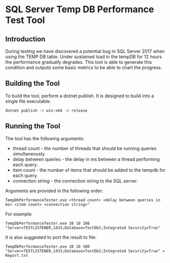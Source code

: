 # SQL Server Temp DB Performance Test Tool

## Introduction
During testing we have discovered a potential bug in SQL Server 2017 when using the TEMP DB table.
Under sustained load in the tempDB for 12 hours the performance gradually degrades.
This tool is able to generate this condition and outputs some basic metrics to be able to chart the progress.

## Building the Tool
To build the tool, perform a dotnet publish. It is designed to build into a single file executable.

```
dotnet publish -r win-x64 -c release
```

## Running the Tool
The tool has the following arguments:

- thread count - the number of threads that should be running queries simultaneously.
- delay between queries - the delay in ms between a thread performing each query.
- item count - the number of items that should be added to the tempdb for each query.
- connection string - the connection string to the SQL server.

Arguments are provided in the following order:
```
TempDbPerformanceTester.exe <thread count> <delay between queries in ms> <item count> <connection string>"
```

For example:
```
TempDbPerformanceTester.exe 20 10 100 "Server=TESTLISTENER,1433;Database=TestDb2;Integrated Security=True"
```

It is also suggested to port the result to file:
```
TempDbPerformanceTester.exe 20 10 100 "Server=TESTLISTENER,1433;Database=TestDb2;Integrated Security=True" > Report.txt
```